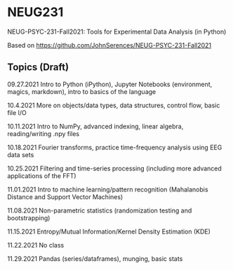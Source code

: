 # NEUG231
NEUG-PSYC-231-Fall2021: Tools for Experimental Data Analysis (in Python)

Based on https://github.com/JohnSerences/NEUG-PSYC-231-Fall2021

## Topics (Draft)
09.27.2021 Intro to Python (iPython), Jupyter Notebooks (environment, magics, markdown), intro to basics of the language

10.4.2021 More on objects/data types, data structures, control flow, basic file I/O

10.11.2021 Intro to NumPy, advanced indexing, linear algebra, reading/writing .npy files

10.18.2021 Fourier transforms, practice time-frequency analysis using EEG data sets 

10.25.2021 Filtering and time-series processing (including more advanced applications of the FFT)

11.01.2021 Intro to machine learning/pattern recognition (Mahalanobis Distance and Support Vector Machines) 

11.08.2021 Non-parametric statistics (randomization testing and bootstrapping)

11.15.2021 Entropy/Mutual Information/Kernel Density Estimation (KDE)

11.22.2021 No class

11.29.2021 Pandas (series/dataframes), munging, basic stats

